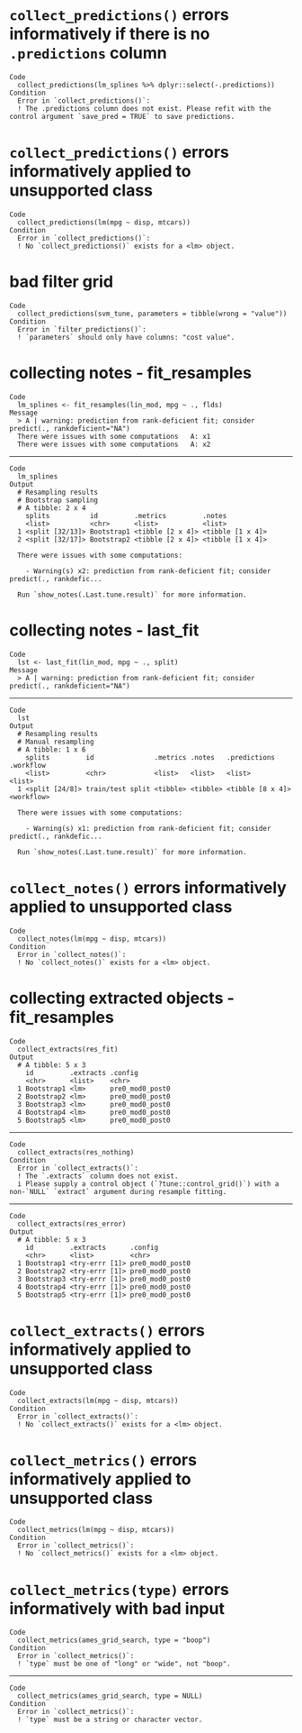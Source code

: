 # `collect_predictions()` errors informatively if there is no `.predictions` column

    Code
      collect_predictions(lm_splines %>% dplyr::select(-.predictions))
    Condition
      Error in `collect_predictions()`:
      ! The .predictions column does not exist. Please refit with the control argument `save_pred = TRUE` to save predictions.

# `collect_predictions()` errors informatively applied to unsupported class

    Code
      collect_predictions(lm(mpg ~ disp, mtcars))
    Condition
      Error in `collect_predictions()`:
      ! No `collect_predictions()` exists for a <lm> object.

# bad filter grid

    Code
      collect_predictions(svm_tune, parameters = tibble(wrong = "value"))
    Condition
      Error in `filter_predictions()`:
      ! `parameters` should only have columns: "cost value".

# collecting notes - fit_resamples

    Code
      lm_splines <- fit_resamples(lin_mod, mpg ~ ., flds)
    Message
      > A | warning: prediction from rank-deficient fit; consider predict(., rankdeficient="NA")
      There were issues with some computations   A: x1
      There were issues with some computations   A: x2
      

---

    Code
      lm_splines
    Output
      # Resampling results
      # Bootstrap sampling 
      # A tibble: 2 x 4
        splits          id         .metrics         .notes          
        <list>          <chr>      <list>           <list>          
      1 <split [32/13]> Bootstrap1 <tibble [2 x 4]> <tibble [1 x 4]>
      2 <split [32/17]> Bootstrap2 <tibble [2 x 4]> <tibble [1 x 4]>
      
      There were issues with some computations:
      
        - Warning(s) x2: prediction from rank-deficient fit; consider predict(., rankdefic...
      
      Run `show_notes(.Last.tune.result)` for more information.

# collecting notes - last_fit

    Code
      lst <- last_fit(lin_mod, mpg ~ ., split)
    Message
      > A | warning: prediction from rank-deficient fit; consider predict(., rankdeficient="NA")

---

    Code
      lst
    Output
      # Resampling results
      # Manual resampling 
      # A tibble: 1 x 6
        splits         id               .metrics .notes   .predictions     .workflow 
        <list>         <chr>            <list>   <list>   <list>           <list>    
      1 <split [24/8]> train/test split <tibble> <tibble> <tibble [8 x 4]> <workflow>
      
      There were issues with some computations:
      
        - Warning(s) x1: prediction from rank-deficient fit; consider predict(., rankdefic...
      
      Run `show_notes(.Last.tune.result)` for more information.

# `collect_notes()` errors informatively applied to unsupported class

    Code
      collect_notes(lm(mpg ~ disp, mtcars))
    Condition
      Error in `collect_notes()`:
      ! No `collect_notes()` exists for a <lm> object.

# collecting extracted objects - fit_resamples

    Code
      collect_extracts(res_fit)
    Output
      # A tibble: 5 x 3
        id         .extracts .config        
        <chr>      <list>    <chr>          
      1 Bootstrap1 <lm>      pre0_mod0_post0
      2 Bootstrap2 <lm>      pre0_mod0_post0
      3 Bootstrap3 <lm>      pre0_mod0_post0
      4 Bootstrap4 <lm>      pre0_mod0_post0
      5 Bootstrap5 <lm>      pre0_mod0_post0

---

    Code
      collect_extracts(res_nothing)
    Condition
      Error in `collect_extracts()`:
      ! The `.extracts` column does not exist.
      i Please supply a control object (`?tune::control_grid()`) with a non-`NULL` `extract` argument during resample fitting.

---

    Code
      collect_extracts(res_error)
    Output
      # A tibble: 5 x 3
        id         .extracts      .config        
        <chr>      <list>         <chr>          
      1 Bootstrap1 <try-errr [1]> pre0_mod0_post0
      2 Bootstrap2 <try-errr [1]> pre0_mod0_post0
      3 Bootstrap3 <try-errr [1]> pre0_mod0_post0
      4 Bootstrap4 <try-errr [1]> pre0_mod0_post0
      5 Bootstrap5 <try-errr [1]> pre0_mod0_post0

# `collect_extracts()` errors informatively applied to unsupported class

    Code
      collect_extracts(lm(mpg ~ disp, mtcars))
    Condition
      Error in `collect_extracts()`:
      ! No `collect_extracts()` exists for a <lm> object.

# `collect_metrics()` errors informatively applied to unsupported class

    Code
      collect_metrics(lm(mpg ~ disp, mtcars))
    Condition
      Error in `collect_metrics()`:
      ! No `collect_metrics()` exists for a <lm> object.

# `collect_metrics(type)` errors informatively with bad input

    Code
      collect_metrics(ames_grid_search, type = "boop")
    Condition
      Error in `collect_metrics()`:
      ! `type` must be one of "long" or "wide", not "boop".

---

    Code
      collect_metrics(ames_grid_search, type = NULL)
    Condition
      Error in `collect_metrics()`:
      ! `type` must be a string or character vector.

